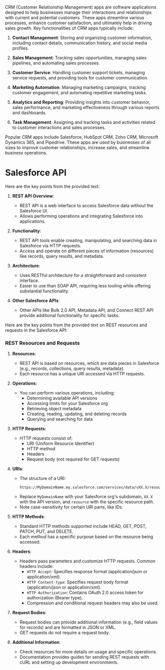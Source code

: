 
CRM (Customer Relationship Management) apps are software applications designed to help businesses manage their interactions and relationships with current and potential customers. These apps streamline various processes, enhance customer satisfaction, and ultimately help in driving sales growth. Key functionalities of CRM apps typically include:

1. **Contact Management**: Storing and organizing customer information, including contact details, communication history, and social media profiles.

2. **Sales Management**: Tracking sales opportunities, managing sales pipelines, and automating sales processes.

3. **Customer Service**: Handling customer support tickets, managing service requests, and providing tools for customer communication.

4. **Marketing Automation**: Managing marketing campaigns, tracking customer engagement, and automating repetitive marketing tasks.

5. **Analytics and Reporting**: Providing insights into customer behavior, sales performance, and marketing effectiveness through various reports and dashboards.

6. **Task Management**: Assigning and tracking tasks and activities related to customer interactions and sales processes.

Popular CRM apps include Salesforce, HubSpot CRM, Zoho CRM, Microsoft Dynamics 365, and Pipedrive. These apps are used by businesses of all sizes to improve customer relationships, increase sales, and streamline business operations.

# Salesforce API


Here are the key points from the provided text:

1. **REST API Overview**:
   - REST API is a web interface to access Salesforce data without the Salesforce UI.
   - Allows performing operations and integrating Salesforce into applications.

2. **Functionality**:
   - REST API tools enable creating, manipulating, and searching data in Salesforce via HTTP requests.
   - Access and operate on different pieces of information (resources) like records, query results, and metadata.

3. **Architecture**:
   - Uses RESTful architecture for a straightforward and consistent interface.
   - Easier to use than SOAP API, requiring less tooling while offering substantial functionality.

4. **Other Salesforce APIs**:
   - Other APIs like Bulk 2.0 API, Metadata API, and Connect REST API provide additional functionality for specific tasks.


Here are the key points from the provided text on REST resources and requests in the Salesforce API:

### REST Resources and Requests
1. **Resources**:
   - REST API is based on resources, which are data pieces in Salesforce (e.g., records, collections, query results, metadata).
   - Each resource has a unique URI accessed via HTTP requests.

2. **Operations**:
   - You can perform various operations, including:
     - Determining available API versions
     - Accessing limits for your Salesforce org
     - Retrieving object metadata
     - Creating, reading, updating, and deleting records
     - Querying and searching for data

3. **HTTP Requests**:
   - HTTP requests consist of:
     - URI (Uniform Resource Identifier)
     - HTTP method
     - Headers
     - Request body (not required for GET requests)

4. **URIs**:
   - The structure of a URI:
     ```
     https://MyDomainName.my.salesforce.com/services/data/vXX.X/resource/
     ```
   - Replace `MyDomainName` with your Salesforce org's subdomain, `XX.X` with the API version, and `resource` with the specific resource path.
   - Note case-sensitivity for certain URI parts, like IDs.

5. **HTTP Methods**:
   - Standard HTTP methods supported include HEAD, GET, POST, PATCH, PUT, and DELETE.
   - Each method has a specific purpose based on the resource being accessed.

6. **Headers**:
   - Headers pass parameters and customize HTTP requests. Common headers include:
     - `HTTP Accept`: Specifies response format (application/json or application/xml).
     - `HTTP Content-type`: Specifies request body format (application/json or application/xml).
     - `HTTP Authorization`: Contains OAuth 2.0 access token for authorization (Bearer type).
     - Compression and conditional request headers may also be used.

7. **Request Bodies**:
   - Request bodies can provide additional information (e.g., field values for records) and are formatted in JSON or XML.
   - GET requests do not require a request body.

8. **Additional Information**:
   - Check resources for more details on usage and specific operations.
   - Documentation provides guides for sending REST requests with cURL and setting up development environments.